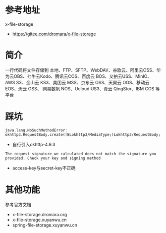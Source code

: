# 参考地址
x-file-storage 
- https://gitee.com/dromara/x-file-storage

# 简介
一行代码将文件存储到 本地、FTP、SFTP、WebDAV、谷歌云、阿里云OSS、华为云OBS、七牛云Kodo、腾讯云COS、百度云 BOS、又拍云USS、MinIO、 AWS S3、金山云 KS3、美团云 MSS、京东云 OSS、天翼云 OOS、移动云 EOS、沃云 OSS、 网易数帆 NOS、Ucloud US3、青云 QingStor、IBM COS 等平台

# 踩坑
```
java.lang.NoSuchMethodError: okhttp3.RequestBody.create([BLokhttp3/MediaType;)Lokhttp3/RequestBody;
```
- 自行引入okhttp-4.9.3

```
The request signature we calculated does not match the signature you provided. Check your key and signing method
```
- access-key与secret-key不正确

# 其他功能
参考官方文档
- x-file-storage.dromara.org
- x-file-storage.xuyanwu.cn
- spring-file-storage.xuyanwu.cn